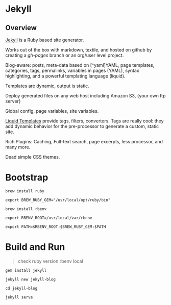 # Jekyll

## Overview
[Jekyll](http://jekyllrb.com) is a Ruby based site generator.

Works out of the box with markdown, textile, and hosted on github by creating a _gh-pages_ branch or an org/user level project.

Blog-aware: posts, meta-data based on [^yaml]YAML, page templates, categories, tags, permalinks, variables in pages (YAML), syntax highlighting, and a powerful templating language (liquid).

Templates are dynamic, output is static.

Deploy generated files on any web host including Amazon S3, {your own ftp server}

Global config, page variables, site variables.

[Liquid Templates](https://github.com/Shopify/liquid) provide tags, filters, converters. Tags are really cool: they add dynamic behavior for the pre-processor to generate a custom, static site.

Rich Plugins: Caching, Full-text search, page excerpts, less processor, and many more.

Dead simple CSS themes.

# Bootstrap

    brew install ruby

    export BREW_RUBY_GEM="/usr/local/opt/ruby/bin"

    brew install rbenv

    export RBENV_ROOT=/usr/local/var/rbenv

    export PATH=$RBENV_ROOT:$BREW_RUBY_GEM:$PATH

# Build and Run

> check ruby version
    rbenv local

    gem install jekyll

    jekyll new jekyll-blog

    cd jekyll-blog

    jekyll serve








